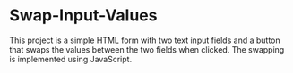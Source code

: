 # Swap-Input-Values
This project is a simple HTML form with two text input fields and a button that swaps the values between the two fields when clicked. The swapping is implemented using JavaScript.
